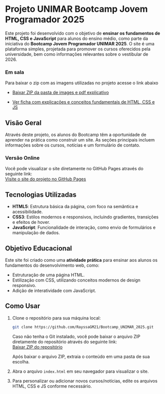 # Projeto UNIMAR Bootcamp Jovem Programador 2025

Este projeto foi desenvolvido com o objetivo de **ensinar os fundamentos de HTML, CSS e JavaScript** para alunos do ensino médio, como parte da iniciativa do **Bootcamp Jovem Programador UNIMAR 2025**. O site é uma plataforma simples, projetada para promover os cursos oferecidos pela universidade, bem como informações relevantes sobre o vestibular de 2026.

### Em sala
Para baixar o zip com as imagens utilizadas no projeto acesse o link abaixo

- [Baixar ZIP da pasta de images e pdf explicativo](https://github.com/RayssaGM21/download_images_bootcamp_2025/archive/refs/heads/main.zip)

- [Ver ficha com explicações e conceitos fundamentais de HTML, CSS e JS](https://github.com/RayssaGM21/download_images_bootcamp_2025/blob/main/Conceitos%20Fundamentais%20html_css_js.pdf)

## Visão Geral

Através deste projeto, os alunos do Bootcamp têm a oportunidade de aprender na prática como construir um site. As seções principais incluem informações sobre os cursos, notícias e um formulário de contato.

### Versão Online

Você pode visualizar o site diretamente no GitHub Pages através do seguinte link:  
[Visite o site do projeto no GitHub Pages](https://rayssagm21.github.io/Bootcamp_UNIMAR_2025/)

## Tecnologias Utilizadas

- **HTML5**: Estrutura básica da página, com foco na semântica e acessibilidade.
- **CSS3**: Estilos modernos e responsivos, incluindo gradientes, transições e efeitos de hover.
- **JavaScript**: Funcionalidade de interação, como envio de formulários e manipulação de dados.

## Objetivo Educacional

Este site foi criado como uma **atividade prática** para ensinar aos alunos os fundamentos do desenvolvimento web, como:
- Estruturação de uma página HTML.
- Estilização com CSS, utilizando conceitos modernos de design responsivo.
- Adição de interatividade com JavaScript.

## Como Usar

1. Clone o repositório para sua máquina local:
    ```bash
    git clone https://github.com/RayssaGM21/Bootcamp_UNIMAR_2025.git
    ```
   Caso não tenha o Git instalado, você pode baixar o arquivo ZIP diretamente do repositório através do seguinte link:  
    [Baixar ZIP do repositório](https://github.com/RayssaGM21/Bootcamp_UNIMAR_2025/archive/refs/heads/main.zip)

    Após baixar o arquivo ZIP, extraia o conteúdo em uma pasta de sua escolha.


2. Abra o arquivo `index.html` em seu navegador para visualizar o site.

3. Para personalizar ou adicionar novos cursos/notícias, edite os arquivos HTML, CSS e JS conforme necessário.
